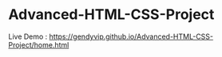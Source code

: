 # Advanced-HTML-CSS-Project
Live Demo : https://gendyvip.github.io/Advanced-HTML-CSS-Project/home.html
